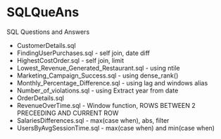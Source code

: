 # SQLQueAns
SQL Questions and Answers
* CustomerDetails.sql
* FindingUserPurchases.sql - self join, date diff 
* HighestCostOrder.sql - self join, limit
* Lowest_Revenue_Generated_Restaurant.sql - using ntile
* Marketing_Campaign_Success.sql - using dense_rank()
* Monthly_Percentage_Difference.sql - using lag and windows alias
* Number_of_violations.sql - using Extract year from date
* OrderDetails.sql 
* RevenueOverTime.sql - Window function, ROWS BETWEEN 2 PRECEEDING AND CURRENT ROW
* SalariesDifferences.sql - max(case when), abs, filter
* UsersByAvgSessionTime.sql - max(case when) and min(case when)
